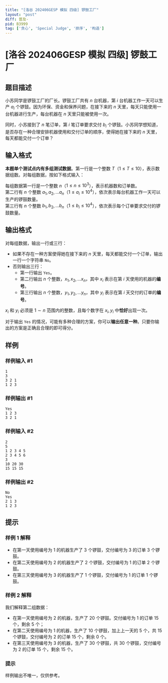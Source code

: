 ```yaml
---
title: "[洛谷 202406GESP 模拟 四级] 锣鼓工厂"
layout: "post"
diff: 普及-
pid: B3999
tag: ['贪心', 'Special Judge', '排序', '构造']
---
```

# [洛谷 202406GESP 模拟 四级] 锣鼓工厂
## 题目描述

小苏同学是锣鼓工厂的厂长。锣鼓工厂共有 $n$ 台机器，第 $i$ 台机器工作一天可以生产 $a_i$ 个锣鼓。因为环保、资金和保养问题，在接下来的 $n$ 天里，每天只能使用一台机器进行生产，每台机器在 $n$ 天里只能被使用一次。

同时，小苏接到了 $n$ 笔订单，第 $i$ 笔订单要求交付 $b_i$ 个锣鼓。小苏同学想知道，是否存在一种合理安排机器使用和交付订单的顺序，使得她在接下来的 $n$ 天里，每天都能交付一个订单？
## 输入格式

**本题单个测试点内有多组测试数据**。第一行是一个整数 $T$（$1 \leq T \leq 10$），表示数据组数。对每组数据，按如下格式输入：

每组数据第一行是一个整数 $n$（$1 \leq n \leq 10^3$），表示机器数和订单数。  
第二行有 $n$ 个整数 $a_1, a_2, \dots a_n$（$1 \leq a_i \leq 10^4$），依次表示每台机器工作一天可以生产的锣鼓数量。  
第三行有 $n$ 个整数 $b_1, b_2, \dots b_n$（$1 \leq b_i \leq 10^4$），依次表示每个订单要求交付的锣鼓数量。  
## 输出格式

对每组数据，输出一行或三行：

- 如果不存在一种方案使得她在接下来的 $n$ 天里，每天都能交付一个订单，输出一行一个字符串 `No`。
- 否则输出三行：
  + 第一行输出 `Yes`。
  + 第二行输出 $n$ 个整数，$x_1, x_2, \dots x_n$，其中 $x_i$ 表示在第 $i$ 天使用的机器的**编号**。
  + 第三行输出 $n$ 个整数，$y_1, y_2, \dots y_n$，其中 $y_i$ 表示在第 $i$ 天交付的订单的**编号**。
  
$x_i$ 和 $y_i$ 必须是 $1 \sim n$ 范围内的整数，且每个数字在 $x_i, y_i$ 中**恰好**出现一次。

对于输出 `Yes` 的情况，可能有多种合理的方案，你可以**输出任意一种**。只要你输出的方案是正确且合理的即可得分。
## 样例

### 样例输入 #1
```
1
3
3 2 1
1 2 3
```
### 样例输出 #1
```
Yes
1 2 3
3 2 1
```
### 样例输入 #2
```
2
5
1 2 3 4 5
2 3 4 5 6
3
10 20 30
15 15 15
```
### 样例输出 #2
```
No
Yes
2 1 3
1 2 3
```
## 提示

### 样例 1 解释

- 在第一天使用编号为 $1$ 的机器生产了 $3$ 个锣鼓，交付编号为 $3$ 的订单 $3$ 个锣鼓。
- 在第二天使用编号为 $2$ 的机器生产了 $2$ 个锣鼓，交付编号为 $1$ 的订单 $2$ 个锣鼓。
- 在第三天使用编号为 $3$ 的机器生产了 $1$ 个锣鼓，交付编号为 $1$ 的订单 $1$ 个锣鼓。


### 样例 2 解释

我们解释第二组数据：

- 在第一天使用编号为 $2$ 的机器，生产了 $20$ 个锣鼓。交付编号为 $1$ 的订单 $15$ 个，剩余 $5$ 个；
- 在第二天使用编号为 $1$ 的机器，生产了 $10$ 个锣鼓，加上上一天的 $5$ 个，共 $15$ 个锣鼓，交付编号为 $2$ 的订单 $15$ 个，剩余 $0$ 个。
- 在第三天使用编号为 $3$ 的机器，生产了 $30$ 个锣鼓，共 $30$ 个锣鼓，交付编号为 $2$ 的订单 $15$ 个，剩余 $15$ 个。

### 提示

样例输出不唯一，仅供参考。
